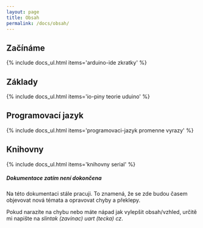 ```yaml
---
layout: page
title: Obsah
permalink: /docs/obsah/
---
```


## Začínáme
{% include docs_ul.html items='arduino-ide zkratky' %}

## Základy
{% include docs_ul.html items='io-piny teorie uduino' %}

## Programovací jazyk

{% include docs_ul.html items='programovaci-jazyk promenne vyrazy' %}

## Knihovny
{% include docs_ul.html items='knihovny serial' %}

<div class="note info">
  <h5>Dokumentace zatím není dokončena</h5>
  <p>Na této dokumentaci stále pracuji. To znamená, že se zde budou časem objevovat nová témata a opravovat chyby a překlepy.</p>
  <p>Pokud narazíte na chybu nebo máte nápad jak vylepšit obsah/vzhled, určitě mi napište na <em>slintak (zavinac) uart (tecka) cz</em>.</p>
</div>
